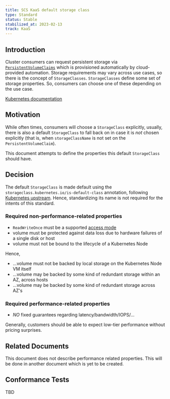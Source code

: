 ```yaml
---
title: SCS KaaS default storage class
type: Standard
status: Stable
stabilized_at: 2023-02-13
track: KaaS
---
```


## Introduction

Cluster consumers can request persistent storage via [`PersistentVolumeClaims`](https://kubernetes.io/docs/reference/generated/kubernetes-api/v1.20/#persistentvolumeclaim-v1-core) which is provisioned automatically by cloud-provided automation.
Storage requirements may vary across use cases, so there is the concept of `StorageClasses`. `StorageClasses` define some set of storage properties. So, consumers can choose one of these depending on the use case.

[Kubernetes documentation](https://kubernetes.io/docs/concepts/storage/persistent-volumes/)

## Motivation

While often times, consumers will choose a `StorageClass` explicitly, usually, there is also a default `StorageClass` to fall back on in case it is _not_ chosen explicitly (that is, when `storageClassName` is not set on the `PersistentVolumeClaim`).

This document attempts to define the properties this default `StorageClass` should have.

## Decision

The default `StorageClass` is made default using the `storageclass.kubernetes.io/is-default-class` annotation, following [Kubernetes upstream](https://kubernetes.io/docs/tasks/administer-cluster/change-default-storage-class/). Hence, standardizing its name is not required for the intents of this standard.

### Required non-performance-related properties

- `ReadWriteOnce` must be a supported [access mode](https://kubernetes.io/docs/concepts/storage/persistent-volumes/#access-modes)
- volume must be protected against data loss due to hardware failures of a single disk or host
- volume must not be bound to the lifecycle of a Kubernetes Node

Hence,

- ...volume must not be backed by local storage on the Kubernetes Node VM itself
- ...volume may be backed by some kind of redundant storage within an AZ, across hosts
- ...volume may be backed by some kind of redundant storage across AZ's

### Required performance-related properties

- _NO_ fixed guarantees regarding latency/bandwidth/IOPS/...

Generally, customers should be able to expect low-tier performance without pricing surprises.

## Related Documents

This document does not describe performance related properties.
This will be done in another document which is yet to be created.

## Conformance Tests

TBD
